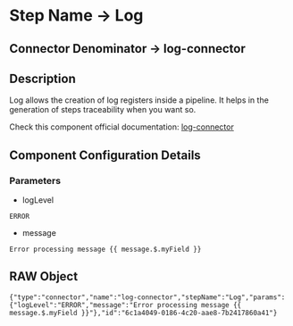# Step Name -> Log
## Connector Denominator -> log-connector

## Description

Log allows the creation of log registers inside a pipeline. It helps in the generation of steps traceability when you want so.

Check this component official documentation: [log-connector](https://docs.digibee.com/documentation/components/tools/log "Digibee log-connector documentation")

## Component Configuration Details
### Parameters

* logLevel
```
ERROR
```

* message
```
Error processing message {{ message.$.myField }}
```


## RAW Object

```
{"type":"connector","name":"log-connector","stepName":"Log","params":{"logLevel":"ERROR","message":"Error processing message {{ message.$.myField }}"},"id":"6c1a4049-0186-4c20-aae8-7b2417860a41"}
```